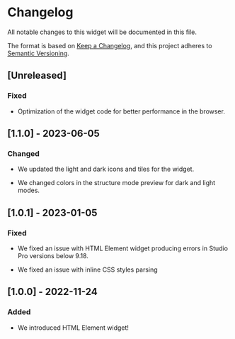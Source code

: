 # Changelog

All notable changes to this widget will be documented in this file.

The format is based on [Keep a Changelog](https://keepachangelog.com/en/1.0.0/), and this project adheres to [Semantic Versioning](https://semver.org/spec/v2.0.0.html).

## [Unreleased]

### Fixed

-   Optimization of the widget code for better performance in the browser.

## [1.1.0] - 2023-06-05

### Changed

-   We updated the light and dark icons and tiles for the widget.

-   We changed colors in the structure mode preview for dark and light modes.

## [1.0.1] - 2023-01-05

### Fixed

-   We fixed an issue with HTML Element widget producing errors in Studio Pro versions below 9.18.

-   We fixed an issue with inline CSS styles parsing

## [1.0.0] - 2022-11-24

### Added

-   We introduced HTML Element widget!
